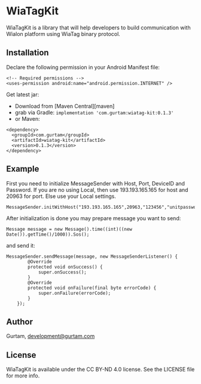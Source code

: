# WiaTagKit
WiaTagKit is a library that will help developers to build communication with Wialon platform using WiaTag binary protocol.

## Installation

Declare the following permission in your Android Manifest file:
```
<!-- Required permissions -->
<uses-permission android:name="android.permission.INTERNET" />
```

Get latest jar:
- Download from [Maven Central][maven]  
- grab via Gradle: ``` implementation 'com.gurtam:wiatag-kit:0.1.3' ```
- or Maven:
```
<dependency>
  <groupId>com.gurtam</groupId>
  <artifactId>wiatag-kit</artifactId>
  <version>0.1.3</version>
</dependency>
```
## Example
First you need to initialize MessageSender with Host, Port, DeviceID and Password.
If you are no using Local, then use 193.193.165.165 for host and 20963 for port. Else use your Local settings.
```
MessageSender.initWithHost("193.193.165.165",20963,"123456","unitpassword");
```
After initialization is done you may prepare message you want to send:
```
Message message = new Message().time((int)((new Date()).getTime()/1000)).Sos();
```
and send it:
```
MessageSender.sendMessage(message, new MessageSenderListener() {
        @Override
        protected void onSuccess() {
            super.onSuccess();
        }
        @Override
        protected void onFailure(final byte errorCode) {
            super.onFailure(errorCode);
        }
    });
```


## Author

Gurtam, development@gurtam.com

## License

WiaTagKit is available under the CC BY-ND 4.0 license. See the LICENSE file for more info.
